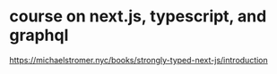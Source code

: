 # course on next.js, typescript, and graphql

https://michaelstromer.nyc/books/strongly-typed-next-js/introduction
